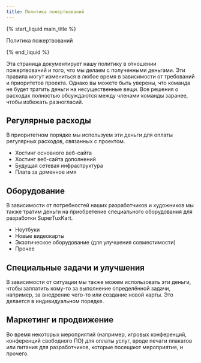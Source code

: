 ```yaml
---
title: Политика пожертвований
---
```

{% start_liquid main_title %}

Политика пожертвований

{% end_liquid %}

Эта страница документирует нашу политику в отношении пожертвований и того, что мы делаем с полученными деньгами. Эти правила могут измениться в любое время в зависимости от требований и приоритетов проекта. Однако вы можете быть уверены, что команда не будет тратить деньги на несущественные вещи. Все решения о расходах полностью обсуждаются между членами команды заранее, чтобы избежать разногласий.

## Регулярные расходы
В приоритетном порядке мы используем эти деньги для оплаты регулярных расходов, связанных с проектом.
* Хостинг основного веб-сайта
* Хостинг веб-сайта дополнений
* Будущая сетевая инфраструктура
* Плата за доменное имя

## Оборудование
В зависимости от потребностей наших разработчиков и художников мы также тратим деньги на приобретение специального оборудования для разработки SuperTuxKart.
* Ноутбуки
* Новые видеокарты
* Экзотическое оборудование (для улучшения совместимости)
* Прочее

## Специальные задачи и улучшения
В зависимости от ситуации мы также можем использовать эти деньги, чтобы заплатить кому-то за выполнение определённой задачи, например, за внедрение чего-то или создание новой карты. Это делается в индивидуальном порядке.

## Маркетинг и продвижение

Во время некоторых мероприятий (например, игровых конференций, конференций свободного ПО) для оплаты услуг, вроде печати плакатов или питания для разработчиков, которые посещают мероприятие, и прочего.
